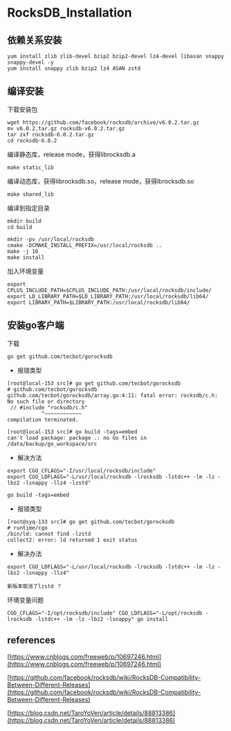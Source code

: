 # RocksDB_Installation

## 依赖关系安装

```
yum install zlib zlib-devel bzip2 bzip2-devel lz4-devel libasan snappy snappy-devel -y
yum install snappy zlib bzip2 lz4 ASAN zstd 
```
## 编译安装

下载安装包
```
wget https://github.com/facebook/rocksdb/archive/v6.0.2.tar.gz
mv v6.0.2.tar.gz rocksdb-v6.0.2.tar.gz
tar zxf rocksdb-6.0.2.tar.gz
cd rocksdb-6.0.2
```

编译静态库，release mode，获得librocksdb.a

```
make static_lib
```

编译动态库，获得librocksdb.so，release mode，获得lbrocksdb.so

```
make shared_lib
```

编译到指定目录

```
mkdir build
cd build

mkdir -pv /usr/local/rocksdb
cmake -DCMAKE_INSTALL_PREFIX=/usr/local/rocksdb ..
make -j 16
make install

```

加入环境变量

```
export CPLUS_INCLUDE_PATH=$CPLUS_INCLUDE_PATH:/usr/local/rocksdb/include/
export LD_LIBRARY_PATH=$LD_LIBRARY_PATH:/usr/local/rocksdb/lib64/
export LIBRARY_PATH=$LIBRARY_PATH:/usr/local/rocksdb/lib64/
```

## 安装go客户端

下载

```
go get github.com/tecbot/gorocksdb
```

* 报错类型

```shell
[root@local-153 src]# go get github.com/tecbot/gorocksdb
# github.com/tecbot/gorocksdb
github.com/tecbot/gorocksdb/array.go:4:11: fatal error: rocksdb/c.h: No such file or directory
 // #include "rocksdb/c.h"
           ^~~~~~~~~~~~~
compilation terminated.

[root@local-153 src]# go build -tags=embed
can't load package: package .: no Go files in /data/backup/go_workspace/src
```


* 解决方法

```
export CGO_CFLAGS="-I/usr/local/rocksdb/include"
export CGO_LDFLAGS="-L/usr/local/rocksdb -lrocksdb -lstdc++ -lm -lz -lbz2 -lsnappy -llz4 -lzstd"

go build -tags=embed 
```


* 报错类型


```
[root@syq-133 src]# go get github.com/tecbot/gorocksdb                                                              
# runtime/cgo
/bin/ld: cannot find -lzstd
collect2: error: ld returned 1 exit status
```

* 解决办法

```
export CGO_LDFLAGS="-L/usr/local/rocksdb -lrocksdb -lstdc++ -lm -lz -lbz2 -lsnappy -llz4"

新版本取消了lzstd ？
```

环境变量问题
```
CGO_CFLAGS="-I/opt/rocksdb/include" CGO_LDFLAGS="-L/opt/rocksdb -lrocksdb -lstdc++ -lm -lz -lbz2 -lsnappy" go install
```



## references

[https://www.cnblogs.com/freeweb/p/10697246.html](https://www.cnblogs.com/freeweb/p/10697246.html)

[https://github.com/facebook/rocksdb/wiki/RocksDB-Compatibility-Between-Different-Releases](https://github.com/facebook/rocksdb/wiki/RocksDB-Compatibility-Between-Different-Releases)


[https://blog.csdn.net/TaroYoVen/article/details/88813386](https://blog.csdn.net/TaroYoVen/article/details/88813386)